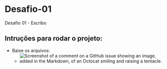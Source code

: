 # Desafio-01
 Desafio 01 - Escribo

## Intruções para rodar o projeto:
* Baixe os arquivos:
  - ![Screenshot of a comment on a GitHub issue showing an image, added in the Markdown, of an Octocat smiling and raising a tentacle.]([https://myoctocat.com/assets/images/base-octocat.svg](https://github.com/SamuelCostaDev/Desafio-01/blob/main/img/Captura%20de%20tela%202023-11-19%20220714.png)https://github.com/SamuelCostaDev/Desafio-01/blob/main/img/Captura%20de%20tela%202023-11-19%20220714.png)
  
